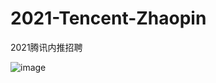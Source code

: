 # 2021-Tencent-Zhaopin
2021腾讯内推招聘

![image](http://github.com/2021-Tencent-Zhaopin/readme_add_pic/raw/master/images/ailab.jpg)


